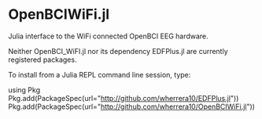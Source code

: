 # OpenBCIWiFi.jl
Julia interface to the WiFi connected OpenBCI EEG hardware.


Neither OpenBCI_WiFI.jl nor its dependency EDFPlus.jl are currently registered packages. 

To install from a Julia REPL command line session, type:

using Pkg
Pkg.add(PackageSpec(url="http://github.com/wherrera10/EDFPlus.jl"))
Pkg.add(PackageSpec(url="http://github.com/wherrera10/OpenBCIWiFi.jl"))

